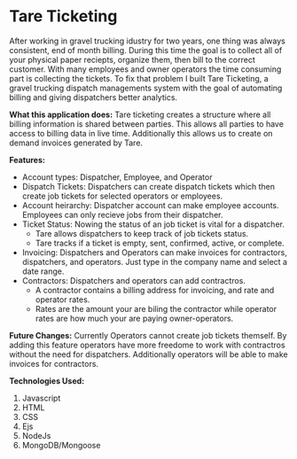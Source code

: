 # Tare Ticketing
After working in gravel trucking idustry for two years, one thing was always consistent, end of month billing. During this time the goal is to collect all of your physical paper reciepts, organize them, then bill to the correct customer. With many employees and owner operators the time consuming part is collecting the tickets. To fix that problem I built Tare Ticketing, a gravel trucking dispatch managements system with the goal of automating billing and giving dispatchers better analytics. 

**What this application does:**
Tare ticketing creates a structure where all billing information is shared between parties. This allows all parties to have access to billing data in live time. Additionally this allows us to create on demand invoices generated by Tare. 

**Features:** 
- Account types: Dispatcher, Employee, and Operator
- Dispatch Tickets: Dispatchers can create dispatch tickets which then create job tickets for selected operators or employees. 
- Account heirarchy: Dispatcher account can make employee accounts. Employees can only recieve jobs from their dispatcher.
- Ticket Status: Nowing the status of an job ticket is vital for a dispatcher. 
  - Tare allows dispatchers to keep track of job tickets status. 
  - Tare tracks if a ticket is empty, sent, confirmed, active, or complete.
- Invoicing: Dispatchers and Operators can make invoices for contractors, dispatchers, and operators. Just type in the company name and select a date range. 
- Contractors: Dispatchers and operators can add contractros. 
  - A contractor contains a billing address for invoicing, and rate and operator rates. 
  - Rates are the amount your are biling the contractor while operator rates are how much your are paying owner-operators.  

**Future Changes:** 
Currently Operators cannot create job tickets themself. By adding this feature operators have more freedome to work with contractros without the need for dispatchers. Additionally operators will be able to make invoices for contractors. 

**Technologies Used:**
1. Javascript
2. HTML
3. CSS 
4. Ejs
5. NodeJs
6. MongoDB/Mongoose
